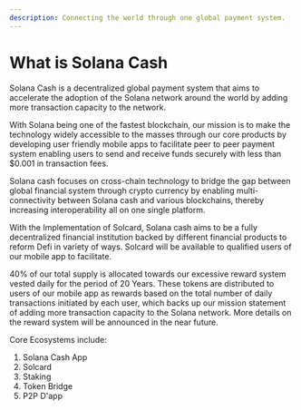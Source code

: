 ```yaml
---
description: Connecting the world through one global payment system.
---
```


# What is Solana Cash

Solana Cash is a decentralized global payment system that aims to accelerate the adoption of the Solana network around the world by adding more transaction capacity to the network.

With Solana being one of the fastest blockchain, our mission is to make the technology widely accessible to the masses through our core products by developing user friendly mobile apps to facilitate peer to peer payment system enabling users to send and receive funds securely with less than $0.001 in transaction fees.

Solana cash focuses on cross-chain technology to bridge the gap between global financial system through crypto currency by enabling multi-connectivity between Solana cash and various blockchains, thereby increasing interoperability all on one single platform.&#x20;

With the Implementation of Solcard, Solana cash aims to be a fully decentralized financial institution backed by different financial products to reform Defi in variety of ways. Solcard will be available to qualified users of our mobile app to facilitate.

40% of our total supply is allocated towards our excessive reward system vested daily for the period of 20 Years. These tokens are distributed to users of our mobile app as rewards based on the total number of daily transactions initiated by each user, which backs up our mission statement of adding more transaction capacity to the Solana network. More details on the reward system will be announced in the near future.

Core Ecosystems include:

1. Solana Cash App
2. Solcard&#x20;
3. Staking
4. Token Bridge
5. P2P D'app
